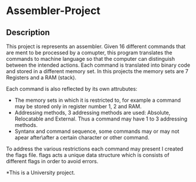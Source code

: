 # Assembler-Project

## Description
This project is represents an assembler. Given 16 different commands that are ment to be processed by a comupter, this program translates the commands to machine language so that the computer can distinguish between the intended actions.
Each command is translated into binary code and stored in a different memory set. In this projects the memory sets are 7 Registers and a RAM (stack).

Each command is also reflected by its own attrubutes:
- The memory sets in which it is restricted to, for example a command may be stored only in register number 1, 2 and RAM.
- Addressing methods, 3 addressing methods are used: Absolute, Relocatable and External. Thus a command may have 1 to 3 addressing methods.
- Syntanx and command sequence, some commands may or may not apear after\after a certain character or other command.

To address the various restrictions each command may present I created the flags file. 
flags acts a unique data structure which is consists of different flags in order to avoid errors.


*This is a University project.
